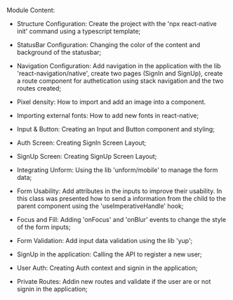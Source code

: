 Module Content:

- Structure Configuration: Create the project with the 'npx react-native init' command using a typescript template;

- StatusBar Configuration: Changing the color of the content and background of the statusbar;

- Navigation Configuration: Add navigation in the application with the lib 'react-navigation/native', create two pages (SignIn and SignUp), create a route component for authetication using stack navigation and the two routes created;

- Pixel density: How to import and add an image into a component.

- Importing external fonts: How to add new fonts in react-native;

- Input & Button: Creating an Input and Button component and styling;

- Auth Screen: Creating SignIn Screen Layout;

- SignUp Screen: Creating SignUp Screen Layout;

- Integrating Unform: Using the lib 'unform/mobile' to manage the form data;

- Form Usability: Add attributes in the inputs to improve their usability. In this class was presented how to send a information from the child to the parent component using the 'useImperativeHandle' hook;

- Focus and Fill: Adding 'onFocus' and 'onBlur' events to change the style of the form inputs;

- Form Validation: Add input data validation using the lib 'yup';

- SignUp in the application: Calling the API to register a new user;

- User Auth: Creating Auth context and signin in the application;

- Private Routes: Addin new routes and validate if the user are or not signin in the application;



